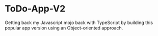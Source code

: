 # ToDo-App-V2

Getting back my Javascript mojo back with TypeScript by building this popular app version using an Object-oriented approach.
